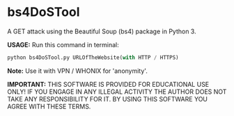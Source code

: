 # bs4DoSTool
A GET attack using the Beautiful Soup (bs4) package in Python 3.

**USAGE:** Run this command in terminal:

```python
python bs4DoSTool.py URLOfTheWebsite(with HTTP / HTTPS)
```

**Note:** Use it with VPN / WHONIX for 'anonymity'.

**IMPORTANT:** THIS SOFTWARE IS PROVIDED FOR EDUCATIONAL USE ONLY! IF YOU ENGAGE IN ANY ILLEGAL ACTIVITY THE AUTHOR DOES NOT TAKE ANY RESPONSIBILITY FOR IT. BY USING THIS SOFTWARE YOU AGREE WITH THESE TERMS.

